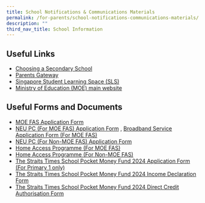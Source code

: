 ```yaml
---
title: School Notifications & Communications Materials
permalink: /for-parents/school-notifications-communications-materials/
description: ""
third_nav_title: School Information
---
```

Useful Links
------------

*   [Choosing a Secondary School](https://www.schoolbag.edu.sg/story/open-house-for-secondary-schools-2023)
*   [Parents Gateway](https://pg.moe.edu.sg/)
*   [Singapore Student Learning Space (SLS)](http://learning.moe.edu.sg/)
*   [Ministry of Education (MOE) main website](https://www.moe.gov.sg/)

Useful Forms and Documents
--------------------------

*   [MOE FAS Application Form](/files/MOE%20FAS%20Application%20Form%20Sep%2021.pdf)
*   [NEU PC (For MOE FAS) Application Form](/files/NPP%20Application%20Form%20v5-4%201Jun21%20for%20MOE-SPED%20FAS.pdf) , [Broadband Service Application Form (For MOE FAS)](/files/NEU_PC_Plus_IMDA%20FBB_service_application_form9%20Apr2020.pdf)
*   [NEU PC (For Non-MOE FAS) Application Form](/files/NPP%20Application%20Form%20v12-4%201Jun21%20for%20NON%20MOE-SPED%20FAS.pdf)
*   [Home Access Programme (For MOE FAS)](/files/HA%203%20App%20Form%20v2%20HOMES_AutoInclude%205%20Apr%2021.pdf)
*   [Home Access Programme (For Non-MOE FAS)](/files/HA%203%20App%20Form%20v2%20HOMES_FINAL%205%20Apr.pdf)
*   [The Straits Times School Pocket Money Fund 2024 Application Form (For Primary 1 only)](/files/annex%20a%20-%202024%20stspmf%20application%20form%20for%20schools.pdf)
*   [The Straits Times School Pocket Money Fund 2024 Income Declaration Form](/files/annex%20b%20-%20income%20declaration%20form.pdf)
*   [The Straits Times School Pocket Money Fund 2024 Direct Credit Authorisation Form](/files/annex%20f%20-%20direct%20credit%20authorisation%20form.pdf)
